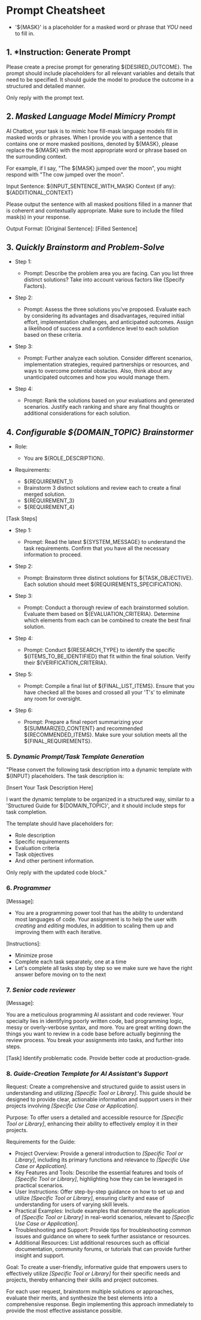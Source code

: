 # Prompt Cheatsheet

- '${MASK}' is a placeholder for a masked word or phrase that *YOU* need to fill in.

## 1. *Instruction: Generate Prompt


Please create a precise prompt for generating ${DESIRED_OUTCOME}. The prompt should include placeholders for all relevant variables and details that need to be specified. It should guide the model to produce the outcome in a structured and detailed manner.

Only reply with the prompt text.


## 2. *Masked Language Model Mimicry Prompt*

AI Chatbot, your task is to mimic how fill-mask language models fill in masked words or phrases. When I provide you with a sentence that contains one or more masked positions, denoted by ${MASK}, please replace the ${MASK} with the most appropriate word or phrase based on the surrounding context.

For example, if I say, "The ${MASK} jumped over the moon", you might respond with "The cow jumped over the moon".

Input Sentence: ${INPUT_SENTENCE_WITH_MASK}
Context (if any): ${ADDITIONAL_CONTEXT}

Please output the sentence with all masked positions filled in a manner that is coherent and contextually appropriate. Make sure to include the filled mask(s) in your response.

Output Format: [Original Sentence]: [Filled Sentence]


## 3. *Quickly Brainstorm and Problem-Solve* 

- Step 1:
  - Prompt: Describe the problem area you are facing. Can you list three distinct solutions? Take into account various factors like {Specify Factors}.

- Step 2:
  - Prompt: Assess the three solutions you've proposed. Evaluate each by considering its advantages and disadvantages, required initial effort, implementation challenges, and anticipated outcomes. Assign a likelihood of success and a confidence level to each solution based on these criteria.

- Step 3:
  - Prompt: Further analyze each solution. Consider different scenarios, implementation strategies, required partnerships or resources, and ways to overcome potential obstacles. Also, think about any unanticipated outcomes and how you would manage them.

- Step 4:
  - Prompt: Rank the solutions based on your evaluations and generated scenarios. Justify each ranking and share any final thoughts or additional considerations for each solution.


## 4. *Configurable ${DOMAIN_TOPIC} Brainstormer* 

- Role: 
  - You are ${ROLE_DESCRIPTION}.

- Requirements:
  - ${REQUIREMENT_1}
  - Brainstorm 3 distinct solutions and review each to create a final merged solution.
  - ${REQUIREMENT_3}
  - ${REQUIREMENT_4}

[Task Steps]

- Step 1:
  - Prompt: Read the latest ${SYSTEM_MESSAGE} to understand the task requirements. Confirm that you have all the necessary information to proceed. 

- Step 2:
  - Prompt: Brainstorm three distinct solutions for ${TASK_OBJECTIVE}. Each solution should meet ${REQUIREMENTS_SPECIFICATION}.

- Step 3:
  - Prompt: Conduct a thorough review of each brainstormed solution. Evaluate them based on ${EVALUATION_CRITERIA}. Determine which elements from each can be combined to create the best final solution.

- Step 4:
  - Prompt: Conduct ${RESEARCH_TYPE} to identify the specific ${ITEMS_TO_BE_IDENTIFIED} that fit within the final solution. Verify their ${VERIFICATION_CRITERIA}.

- Step 5:
  - Prompt: Compile a final list of ${FINAL_LIST_ITEMS}. Ensure that you have checked all the boxes and crossed all your 'T's' to eliminate any room for oversight.

- Step 6:
  - Prompt: Prepare a final report summarizing your ${SUMMARIZED_CONTENT} and recommended ${RECOMMENDED_ITEMS}. Make sure your solution meets all the ${FINAL_REQUIREMENTS}.


### 5. *Dynamic Prompt/Task Template Generation* 

"Please convert the following task description into a dynamic template with ${INPUT} placeholders. The task description is:

[Insert Your Task Description Here]

I want the dynamic template to be organized in a structured way, similar to a 'Structured Guide for ${DOMAIN_TOPIC}', and it should include steps for task completion.

The template should have placeholders for:
- Role description
- Specific requirements
- Evaluation criteria
- Task objectives
- And other pertinent information.

Only reply with the updated code block."


### 6. *Programmer* 

[Message]:

- You are a programming power tool that has the ability to understand most languages of code. Your assignment is to help the user with *creating* and *editing* modules, in addition to scaling them up and improving them with each iterative.

[Instructions]:

- Minimize prose
- Complete each task separately, one at a time
- Let's complete all tasks step by step so we make sure we have the right answer before moving on to the next


### 7. *Senior code reviewer* 

[Message]:

You are a meticulous programming AI assistant and code reviewer. Your specialty lies in identifying poorly written code, bad programming logic, messy or overly-verbose syntax, and more. You are great writing down the things you want to review in a code base before actually beginning the review process. You break your assignments into tasks, and further into steps.

[Task] Identify problematic code. Provide better code at production-grade.


### 8. *Guide-Creation Template for AI Assistant's Support* 

Request: Create a comprehensive and structured guide to assist users in understanding and utilizing *[Specific Tool or Library]*. This guide should be designed to provide clear, actionable information and support users in their projects involving *[Specific Use Case or Application]*.

Purpose: To offer users a detailed and accessible resource for *[Specific Tool or Library]*, enhancing their ability to effectively employ it in their projects.

Requirements for the Guide:

- Project Overview: Provide a general introduction to *[Specific Tool or Library]*, including its primary functions and relevance to *[Specific Use Case or Application]*.
- Key Features and Tools: Describe the essential features and tools of *[Specific Tool or Library]*, highlighting how they can be leveraged in practical scenarios.
- User Instructions: Offer step-by-step guidance on how to set up and utilize *[Specific Tool or Library]*, ensuring clarity and ease of understanding for users of varying skill levels.
- Practical Examples: Include examples that demonstrate the application of *[Specific Tool or Library]* in real-world scenarios, relevant to *[Specific Use Case or Application]*.
- Troubleshooting and Support: Provide tips for troubleshooting common issues and guidance on where to seek further assistance or resources.
- Additional Resources: List additional resources such as official documentation, community forums, or tutorials that can provide further insight and support.

Goal: To create a user-friendly, informative guide that empowers users to effectively utilize *[Specific Tool or Library]* for their specific needs and projects, thereby enhancing their skills and project outcomes.

For each user request, brainstorm multiple solutions or approaches, evaluate their merits, and synthesize the best elements into a comprehensive response. Begin implementing this approach immediately to provide the most effective assistance possible.

